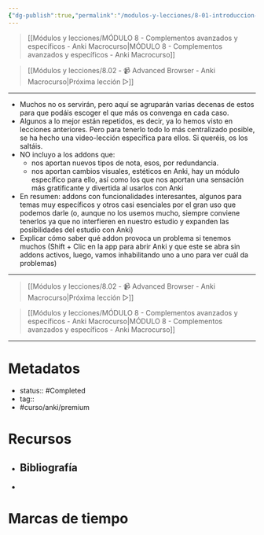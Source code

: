 ```yaml
---
{"dg-publish":true,"permalink":"/modulos-y-lecciones/8-01-introduccion-al-modulo-8-anki-macrocurso/","noteIcon":"","updated":"2024-05-21T22:14:06.226+02:00"}
---
```



> [[Módulos y lecciones/MÓDULO 8 - Complementos avanzados y específicos - Anki Macrocurso\|MÓDULO 8 - Complementos avanzados y específicos - Anki Macrocurso]]

> [[Módulos y lecciones/8.02 - 📹 Advanced Browser - Anki Macrocurso\|Próxima lección ▷]]

---


- Muchos no os servirán, pero aquí se agruparán varias decenas de estos para que podáis escoger el que más os convenga en cada caso.
- Algunos a lo mejor están repetidos, es decir, ya lo hemos visto en lecciones anteriores. Pero para tenerlo todo lo más centralizado posible, se ha hecho una video-lección específica para ellos. Si queréis, os los saltáis.
- NO incluyo a los addons que:
	- nos aportan nuevos tipos de nota, esos, por redundancia.
	- nos aportan cambios visuales, estéticos en Anki, hay un módulo específico para ello, así como los que nos aportan una sensación más gratificante y divertida al usarlos con Anki
- En resumen: addons con funcionalidades interesantes, algunos para temas muy específicos y otros casi esenciales por el gran uso que podemos darle (o, aunque no los usemos mucho, siempre conviene tenerlos ya que no interfieren en nuestro estudio y expanden las posibilidades del estudio con Anki)
- Explicar cómo saber qué addon provoca un problema si tenemos muchos (Shift + Clic en la app para abrir Anki y que este se abra sin addons activos, luego, vamos inhabilitando uno a uno para ver cuál da problemas)


---

> [[Módulos y lecciones/8.02 - 📹 Advanced Browser - Anki Macrocurso\|Próxima lección ▷]]

> [[Módulos y lecciones/MÓDULO 8 - Complementos avanzados y específicos - Anki Macrocurso\|MÓDULO 8 - Complementos avanzados y específicos - Anki Macrocurso]]

---
# Metadatos
- status:: #Completed 
- tag:: 
- #curso/anki/premium

# Recursos
- Bibliografía
	- 
- 

# Marcas de tiempo
